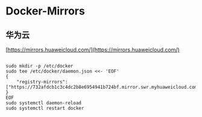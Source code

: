 #  Docker-Mirrors

##  华为云
[https://mirrors.huaweicloud.com/](https://mirrors.huaweicloud.com/)


```

sudo mkdir -p /etc/docker
sudo tee /etc/docker/daemon.json <<- 'EOF'
{
    "registry-mirrors": ["https://732afdcb1c3c4dc2b8e6954941b724bf.mirror.swr.myhuaweicloud.com"]
}
EOF
sudo systemctl daemon-reload
sudo systemctl restart docker

```

